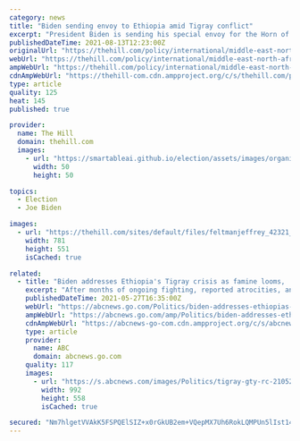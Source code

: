 ```yaml
---
category: news
title: "Biden sending envoy to Ethiopia amid Tigray conflict"
excerpt: "President Biden is sending his special envoy for the Horn of Africa to Ethiopia amid ongoing fighting in Tigray."
publishedDateTime: 2021-08-13T12:23:00Z
originalUrl: "https://thehill.com/policy/international/middle-east-north-africa/567714-biden-sending-envoy-to-ethiopia-amid-tigray"
webUrl: "https://thehill.com/policy/international/middle-east-north-africa/567714-biden-sending-envoy-to-ethiopia-amid-tigray"
ampWebUrl: "https://thehill.com/policy/international/middle-east-north-africa/567714-biden-sending-envoy-to-ethiopia-amid-tigray?amp"
cdnAmpWebUrl: "https://thehill-com.cdn.ampproject.org/c/s/thehill.com/policy/international/middle-east-north-africa/567714-biden-sending-envoy-to-ethiopia-amid-tigray?amp"
type: article
quality: 125
heat: 145
published: true

provider:
  name: The Hill
  domain: thehill.com
  images:
    - url: "https://smartableai.github.io/election/assets/images/organizations/thehill.com-50x50.jpg"
      width: 50
      height: 50

topics:
  - Election
  - Joe Biden

images:
  - url: "https://thehill.com/sites/default/files/feltmanjeffrey_42321_gettyimages.jpg"
    width: 781
    height: 551
    isCached: true

related:
  - title: "Biden addresses Ethiopia's Tigray crisis as famine looms, 'large-scale abuses' continue"
    excerpt: "After months of ongoing fighting, reported atrocities, and hindered humanitarian aid, President Joe Biden has finally weighed in directly on the crisis in Ethiopia -- issuing a warning late Wednesday about the \"escalating violence,"
    publishedDateTime: 2021-05-27T16:35:00Z
    webUrl: "https://abcnews.go.com/Politics/biden-addresses-ethiopias-tigray-crisis-famine-looms-large/story?id=77930030"
    ampWebUrl: "https://abcnews.go.com/amp/Politics/biden-addresses-ethiopias-tigray-crisis-famine-looms-large/story?id=77930030"
    cdnAmpWebUrl: "https://abcnews-go-com.cdn.ampproject.org/c/s/abcnews.go.com/amp/Politics/biden-addresses-ethiopias-tigray-crisis-famine-looms-large/story?id=77930030"
    type: article
    provider:
      name: ABC
      domain: abcnews.go.com
    quality: 117
    images:
      - url: "https://s.abcnews.com/images/Politics/tigray-gty-rc-210527_1622120835745_hpMain_16x9_992.jpg"
        width: 992
        height: 558
        isCached: true

secured: "Nm7hlgetVVAkK5FSPQElSIZ+x0rGkUB2em+VQepMX7Uh6RokLQMPUn5lIst14DfAIuFa+/cY8HUd/NdZLPKyuTZYRrwVETXheovip0fVpk68KkoD8YVaGPqpkabV3y37jcndPvBVTsN9Rek7zi42vjdfqgJ342bYf4bGq76rUmQui9Alc+qGwduCT2Q3wi7xorycgM1ndGPSFrFie+VA62CfXQSl7DP/j9106HiN59cU6LNoCVqm88tkJCjb7wKnatjT1G6F6xwY6hIyfGSNa3n7kkelkNAc836lWz9Kvq00LPJmZdndYgfs85KR2JuKIGVLWOR0fUU10AEw5QaVVE1wpoAT9iFUDNH/NXNOPwo=;Axile0XwFkkrWDR2Uawj+w=="
---
```


